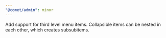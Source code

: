 ```yaml
---
"@comet/admin": minor
---
```


Add support for third level menu items. Collapsible items can be nested in each other, which creates subsubitems.
